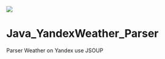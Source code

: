 ![](https://travis-ci.com/megoRU/Java_YandexWeather_Parser.svg?branch=master)
# Java_YandexWeather_Parser
Parser Weather on Yandex use JSOUP
